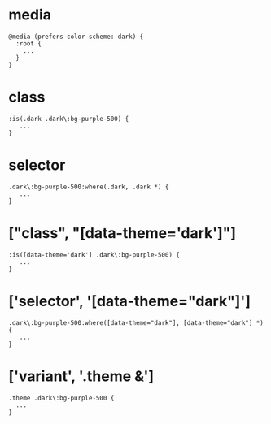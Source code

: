 
# media
```
@media (prefers-color-scheme: dark) {
  :root {
    ...
  }
}
```

# class
```
:is(.dark .dark\:bg-purple-500) {
   ...
}
```

# selector
```
.dark\:bg-purple-500:where(.dark, .dark *) {
   ...
}
```

# ["class", "[data-theme='dark']"]
```
:is([data-theme='dark'] .dark\:bg-purple-500) {
   ...
}
```

# ['selector', '[data-theme="dark"]']
```
.dark\:bg-purple-500:where([data-theme="dark"], [data-theme="dark"] *) {
   ...
}
```

#  ['variant', '.theme &']
```
.theme .dark\:bg-purple-500 {
  ...
}
```